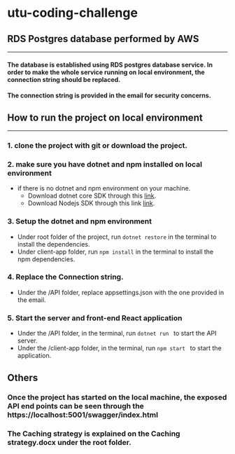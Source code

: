 # utu-coding-challenge

## RDS Postgres database performed by AWS
----
#### The database is established using RDS postgres database service. In order to make the whole service running on local environment, the connection string should be replaced.
#### The connection string is provided in the email for security concerns.

## How to run the project on local environment
---
### 1. clone the project with git or download the project.
### 2. make sure you have dotnet and npm installed on local environment
* if there is no dotnet and npm environment on your machine.
  * Download dotnet core SDK through this [link](https://dotnet.microsoft.com/download).
  * Download Nodejs SDK through this link [link](https://nodejs.org/en/).
### 3. Setup the dotnet and npm environment
* Under root folder of the project, run ``` dotnet restore ``` in the terminal to install the dependencies.
* Under client-app folder, run ``` npm install ``` in the terminal to install the npm dependencies.
### 4. Replace the Connection string.
* Under the /API folder, replace appsettings.json with the one provided in the email.
### 5. Start the server and front-end React application
* Under the /API folder, in the terminal, run ```dotnet run ``` to start the API server.
* Under the /client-app folder, in the terminal, run ```npm start ``` to start the application.

## Others
### Once the project has started on the local machine, the exposed API end points can be seen through the https://localhost:5001/swagger/index.html
### The Caching strategy is explained on the Caching strategy.docx under the root folder.
